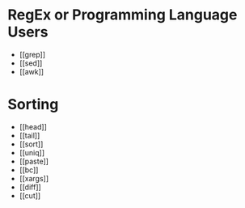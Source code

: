 # RegEx or Programming Language Users
- [[grep]]
- [[sed]]
- [[awk]]

# Sorting 
- [[head]]
- [[tail]]
- [[sort]]
- [[uniq]]
- [[paste]]
- [[bc]]
- [[xargs]]
- [[diff]]
- [[cut]]